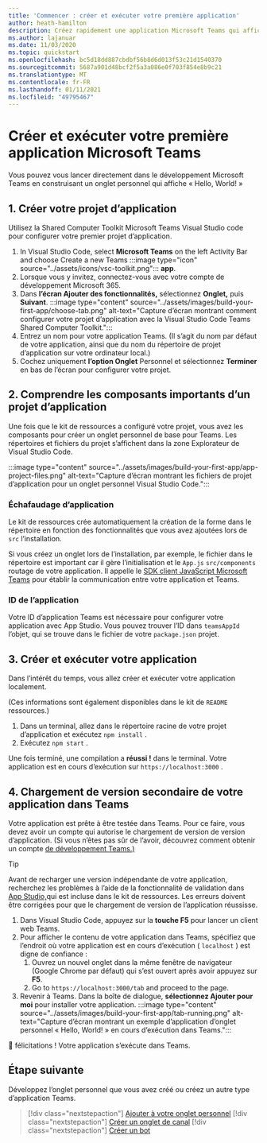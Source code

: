 ```yaml
---
title: 'Commencer : créer et exécuter votre première application'
author: heath-hamilton
description: Créez rapidement une application Microsoft Teams qui affiche un « Hello, World! » à l’aide de la Shared Computer Toolkit Microsoft Teams.
ms.author: lajanuar
ms.date: 11/03/2020
ms.topic: quickstart
ms.openlocfilehash: bc5d18dd887cbdbf56b8d6d013f53c21d1540370
ms.sourcegitcommit: 5687a901d48bcf2f5a3a086e0f703f854e8b9c21
ms.translationtype: MT
ms.contentlocale: fr-FR
ms.lasthandoff: 01/11/2021
ms.locfileid: "49795467"
---
```

# <a name="build-and-run-your-first-microsoft-teams-app"></a>Créer et exécuter votre première application Microsoft Teams

Vous pouvez vous lancer directement dans le développement Microsoft Teams en construisant un onglet personnel qui affiche « Hello, World! »

## <a name="1-create-your-app-project"></a>1. Créer votre projet d’application

Utilisez la Shared Computer Toolkit Microsoft Teams Visual Studio code pour configurer votre premier projet d’application.

1. In Visual Studio Code, select **Microsoft Teams** on the left Activity Bar and choose Create a new Teams :::image type="icon" source="../assets/icons/vsc-toolkit.png"::: **app**.
1. Lorsque vous y invitez, connectez-vous avec votre compte de développement Microsoft 365.
1. Dans **l’écran Ajouter des fonctionnalités,** sélectionnez **Onglet,** puis **Suivant**.
:::image type="content" source="../assets/images/build-your-first-app/choose-tab.png" alt-text="Capture d’écran montrant comment configurer votre projet d’application avec la Visual Studio Code Teams Shared Computer Toolkit.":::
1. Entrez un nom pour votre application Teams. (Il s’agit du nom par défaut de votre application, ainsi que du nom du répertoire de projet d’application sur votre ordinateur local.)
1. Cochez uniquement **l’option Onglet** Personnel et sélectionnez **Terminer** en bas de l’écran pour configurer votre projet.

## <a name="2-understand-important-app-project-components"></a>2. Comprendre les composants importants d’un projet d’application

Une fois que le kit de ressources a configuré votre projet, vous avez les composants pour créer un onglet personnel de base pour Teams. Les répertoires et fichiers du projet s’affichent dans la zone Explorateur de Visual Studio Code.

:::image type="content" source="../assets/images/build-your-first-app/app-project-files.png" alt-text="Capture d’écran montrant les fichiers de projet d’application pour un onglet personnel Visual Studio Code.":::

### <a name="app-scaffolding"></a>Échafaudage d’application

Le kit de ressources crée automatiquement la création de la forme dans le répertoire en fonction des fonctionnalités que vous avez ajoutées lors de `src` l’installation.

Si vous créez un onglet lors de l’installation, par exemple, le fichier dans le répertoire est important car il gère l’initialisation et le `App.js` `src/components` routage de votre application. Il appelle le [SDK client JavaScript Microsoft Teams](../tabs/how-to/using-teams-client-sdk.md) pour établir la communication entre votre application et Teams.

### <a name="app-id"></a>ID de l’application

Votre ID d’application Teams est nécessaire pour configurer votre application avec App Studio. Vous pouvez trouver l’ID dans `teamsAppId` l’objet, qui se trouve dans le fichier de votre `package.json` projet.

## <a name="3-build-and-run-your-app"></a>3. Créer et exécuter votre application

Dans l’intérêt du temps, vous allez créer et exécuter votre application localement.

(Ces informations sont également disponibles dans le kit de `README` ressources.)

1. Dans un terminal, allez dans le répertoire racine de votre projet d’application et exécutez `npm install` .
1. Exécutez `npm start` .

Une fois terminé, une compilation a **réussi !** dans le terminal. Votre application est en cours d’exécution sur `https://localhost:3000` .

## <a name="4-sideload-your-app-in-teams"></a>4. Chargement de version secondaire de votre application dans Teams

Votre application est prête à être testée dans Teams. Pour ce faire, vous devez avoir un compte qui autorise le chargement de version de version d’application. (Si vous n’êtes pas sûr de l’avoir, découvrez comment obtenir un compte [de développement Teams.)](../build-your-first-app/build-first-app-overview.md#set-up-your-development-account)

> [!TIP]
> Avant de recharger une version indépendante de votre application, recherchez les problèmes à l’aide de la fonctionnalité de validation dans [App Studio,](../concepts/deploy-and-publish/appsource/prepare/submission-checklist.md#teams-app-validation-tool)qui est incluse dans le kit de ressources. Les erreurs doivent être corrigées pour que le chargement de version de l’application réussisse.

1. Dans Visual Studio Code, appuyez sur la **touche F5** pour lancer un client web Teams.
1. Pour afficher le contenu de votre application dans Teams, spécifiez que l’endroit où votre application est en cours d’exécution ( `localhost` ) est digne de confiance :
   1. Ouvrez un nouvel onglet dans la même fenêtre de navigateur (Google Chrome par défaut) qui s’est ouvert après avoir appuyez sur **F5**.
   1. Go to `https://localhost:3000/tab` and proceed to the page.
1. Revenir à Teams. Dans la boîte de dialogue, **sélectionnez Ajouter pour moi** pour installer votre application.
:::image type="content" source="../assets/images/build-your-first-app/tab-running.png" alt-text="Capture d’écran montrant un exemple d’application d’onglet personnel « Hello, World! » en cours d’exécution dans Teams.":::

🎉 félicitations ! Votre application s’exécute dans Teams.

## <a name="next-step"></a>Étape suivante

Développez l’onglet personnel que vous avez créé ou créez un autre type d’application Teams.

> [!div class="nextstepaction"]
> [Ajouter à votre onglet personnel](../build-your-first-app/build-personal-tab.md)
> [!div class="nextstepaction"]
> [Créer un onglet de canal](../build-your-first-app/build-channel-tab.md)
> [!div class="nextstepaction"]
> [Créer un bot](../build-your-first-app/build-bot.md)
